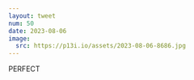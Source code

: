```yaml
---
layout: tweet
num: 50
date: 2023-08-06
image:
  src: https://p13i.io/assets/2023-08-06-8686.jpg
---
```


PERFECT
